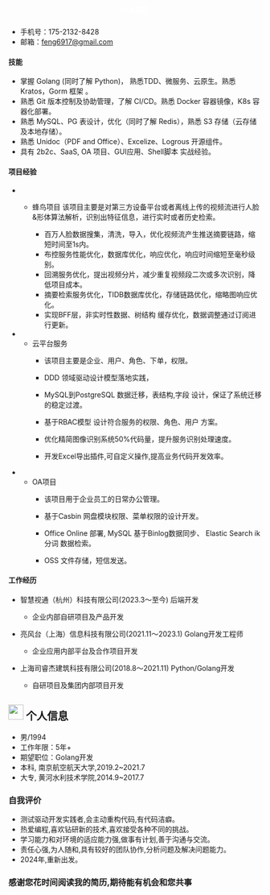 <div style="width: 100%;">
 <h4 style="color: white;text-align: center;padding: 5px;">个人简历</h4>
</div>

- 手机号：175-2132-8428
- 邮箱：<feng6917@gmail.com>

#### 技能

- 掌握 Golang (同时了解 Python)， 熟悉TDD、微服务、云原生。熟悉 Kratos，Gorm 框架 。
- 熟悉 Git 版本控制及协助管理，了解 CI/CD。熟悉 Docker 容器镜像，K8s 容器化部署。
- 熟悉 MySQL、PG 表设计，优化（同时了解 Redis），熟悉 S3 存储（云存储及本地存储）。
- 熟悉 Unidoc（PDF and Office）、Excelize、Logrous 开源组件。
- 具有 2b2c、SaaS, OA 项目、GUI应用、Shell脚本 实战经验。

#### 项目经验

- * 蜂鸟项目
    该项目主要是对第三方设备平台或者离线上传的视频流进行人脸&形体算法解析，识别出特征信息，进行实时或者历史检索。

    - 百万人脸数据搜集，清洗，导入，优化视频流产生推送摘要链路，缩短时间至1s内。
    - 布控服务性能优化，数据库优化，响应优化，响应时间缩短至毫秒级别。
    - 回溯服务优化，提出视频分片，减少重复视频段二次或多次识别，降低项目成本。
    - 摘要检索服务优化，TIDB数据库优化，存储链路优化，缩略图响应优化。
    - 实现BFF层，非实时性数据、树结构 缓存优化，数据调整通过订阅进行更新。

- * 云平台服务
    - 该项目主要是企业、用户、角色、下单，权限。

    - DDD 领域驱动设计模型落地实践，
    - MySQL到PostgreSQL 数据迁移，表结构,字段 设计，保证了系统迁移的稳定过渡。
    - 基于RBAC模型 设计符合服务的权限、角色、用户 方案。
    - 优化精简图像识别系统50%代码量，提升服务识别处理速度。
    - 开发Excel导出插件,可自定义操作,提高业务代码开发效率。

- * OA项目
    - 该项目用于企业员工的日常办公管理。

    - 基于Casbin 网盘模块权限、菜单权限的设计开发。
    - Office Online 部署, MySQL 基于Binlog数据同步、 Elastic Search ik 分词 数据检索。
    - OSS 文件存储，短信发送。

#### 工作经历

- 智慧视通（杭州）科技有限公司(2023.3～至今) 后端开发
  - 企业内部自研项目及产品开发

- 亮风台（上海）信息科技有限公司(2021.11～2023.1) Golang开发工程师
  - 企业应用内部平台及合作项目开发  
  
- 上海司睿杰建筑科技有限公司(2018.8～2021.11) Python/Golang开发
  - 自研项目及集团内部项目开发
  
## <img src="../assets/个人信息.png" width="30px"> 个人信息

- 男/1994
- 工作年限：5年+
- 期望职位：Golang开发
- 本科, 南京航空航天大学,2019.2~2021.7
- 大专, 黄河水利技术学院,2014.9~2017.7

### 自我评价

- 测试驱动开发实践者,会主动重构代码,有代码洁癖。
- 热爱编程,喜欢钻研新的技术,喜欢接受各种不同的挑战。
- 学习能力和对环境的适应能力强,做事有计划,善于沟通与交流。
- 责任心强,为人随和,具有较好的团队协作,分析问题及解决问题能力。
- 2024年,重新出发。

### 感谢您花时间阅读我的简历,期待能有机会和您共事
